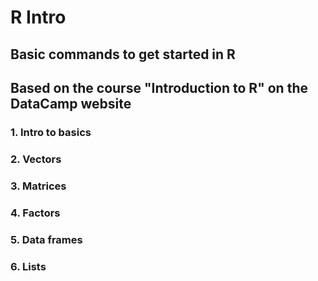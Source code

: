 # R Intro

## Basic commands to get started in R

## Based on the course "Introduction to R" on the DataCamp website

###		1. Intro to basics
### 	2. Vectors
### 	3. Matrices
### 	4. Factors
### 	5. Data frames
### 	6. Lists